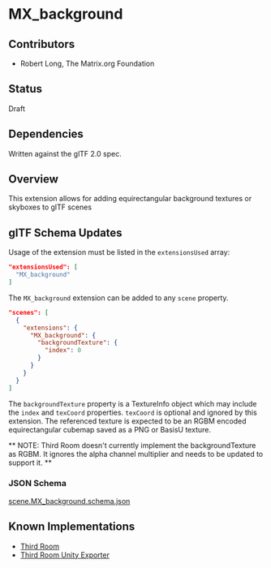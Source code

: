 # MX_background

## Contributors

- Robert Long, The Matrix.org Foundation

## Status

Draft

## Dependencies

Written against the glTF 2.0 spec.

## Overview

This extension allows for adding equirectangular background textures or skyboxes to glTF scenes

## glTF Schema Updates

Usage of the extension must be listed in the `extensionsUsed` array:

```json
"extensionsUsed": [
  "MX_background"
]
```

The `MX_background` extension can be added to any `scene` property.

```json
"scenes": [
  {
    "extensions": {
      "MX_background": {
        "backgroundTexture": {
          "index": 0
        }
      }
    }
  }
]
```

The `backgroundTexture` property is a TextureInfo object which may include the `index` and `texCoord` properties. `texCoord` is optional and ignored by this extension. The referenced texture is expected to be an RGBM encoded equirectangular cubemap saved as a PNG or BasisU texture.

** NOTE: Third Room doesn't currently implement the backgroundTexture as RGBM. It ignores the alpha channel multiplier and needs to be updated to support it. **

### JSON Schema

[scene.MX_background.schema.json](./schema/scene.MX_background.schema.json)

## Known Implementations

- [Third Room](https://thirdroom.io)
- [Third Room Unity Exporter](https://github.com/matrix-org/thirdroom-unity-exporter)
